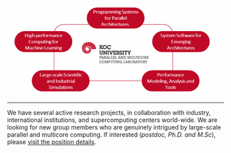 <p align="center">
  <img src="/img/home.png">
</p>

---

We have several active research projects, in collaboration with industry, international institutions, and supercomputing centers world-wide. We are looking for new group members who are genuinely intrigued by large-scale parallel and multicore computing. If interested (_postdoc, Ph.D. and M.Sc_), please [visit the position details](https://parcorelab.ku.edu.tr/jobs/).
